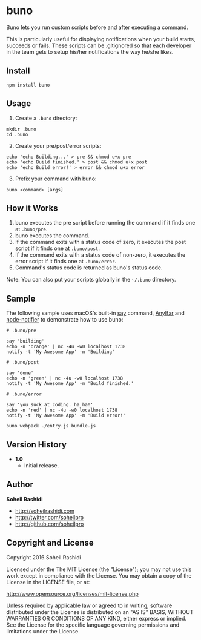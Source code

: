 # buno
Buno lets you run custom scripts before and after executing a command.

This is particularly useful for displaying notifications when your build starts, succeeds or fails.
These scripts can be .gitignored so that each developer in the team gets to setup his/her notifications the way he/she likes.

## Install

```
npm install buno
```

## Usage

1. Create a `.buno` directory:

  ```
  mkdir .buno
  cd .buno
  ```

2. Create your pre/post/error scripts:

  ```
  echo 'echo Building...' > pre && chmod u+x pre
  echo 'echo Build finished.' > post && chmod u+x post
  echo 'echo Build error!' > error && chmod u+x error
  ```

3. Prefix your command with buno:

  ```
  buno <command> [args]
  ```

## How it Works

1. buno executes the pre script before running the command if it finds one at `.buno/pre`.
2. buno executes the command.
3. If the command exits with a status code of zero, it executes the post script if it finds one at `.buno/post`.
4. If the command exits with a status code of non-zero, it executes the error script if it finds one at `.buno/error`.
5. Command's status code is returned as buno's status code.

Note: You can also put your scripts globally in the `~/.buno` directory.

## Sample

The following sample uses
macOS's built-in [say](https://developer.apple.com/legacy/library/documentation/Darwin/Reference/ManPages/man1/say.1.html) command,
[AnyBar](https://github.com/tonsky/AnyBar) and
[node-notifier](https://github.com/mikaelbr/node-notifier)
to demonstrate how to use buno:

```
# .buno/pre

say 'building'
echo -n 'orange' | nc -4u -w0 localhost 1738
notify -t 'My Awesome App' -m 'Building'
```

```
# .buno/post

say 'done'
echo -n 'green' | nc -4u -w0 localhost 1738
notify -t 'My Awesome App' -m 'Build finished.'
```

```
# .buno/error

say 'you suck at coding. ha ha!'
echo -n 'red' | nc -4u -w0 localhost 1738
notify -t 'My Awesome App' -m 'Build error!'
```

```
buno webpack ./entry.js bundle.js
```

## Version History
+ **1.0**
	+ Initial release.

## Author
**Soheil Rashidi**

+ http://soheilrashidi.com
+ http://twitter.com/soheilpro
+ http://github.com/soheilpro

## Copyright and License
Copyright 2016 Soheil Rashidi

Licensed under the The MIT License (the "License");
you may not use this work except in compliance with the License.
You may obtain a copy of the License in the LICENSE file, or at:

http://www.opensource.org/licenses/mit-license.php

Unless required by applicable law or agreed to in writing, software
distributed under the License is distributed on an "AS IS" BASIS,
WITHOUT WARRANTIES OR CONDITIONS OF ANY KIND, either express or implied.
See the License for the specific language governing permissions and
limitations under the License.
